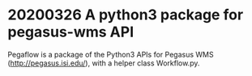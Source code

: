 
# 20200326 A python3 package for pegasus-wms API

Pegaflow is a package of the Python3 APIs for Pegasus WMS (http://pegasus.isi.edu/), with a helper class Workflow.py.
